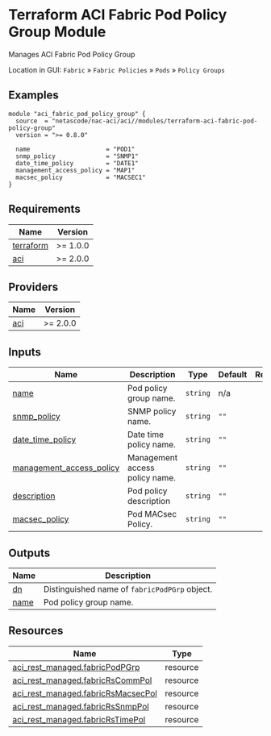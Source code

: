<!-- BEGIN_TF_DOCS -->
# Terraform ACI Fabric Pod Policy Group Module

Manages ACI Fabric Pod Policy Group

Location in GUI:
`Fabric` » `Fabric Policies` » `Pods` » `Policy Groups`

## Examples

```hcl
module "aci_fabric_pod_policy_group" {
  source  = "netascode/nac-aci/aci//modules/terraform-aci-fabric-pod-policy-group"
  version = ">= 0.8.0"

  name                     = "POD1"
  snmp_policy              = "SNMP1"
  date_time_policy         = "DATE1"
  management_access_policy = "MAP1"
  macsec_policy            = "MACSEC1"
}
```

## Requirements

| Name | Version |
|------|---------|
| <a name="requirement_terraform"></a> [terraform](#requirement\_terraform) | >= 1.0.0 |
| <a name="requirement_aci"></a> [aci](#requirement\_aci) | >= 2.0.0 |

## Providers

| Name | Version |
|------|---------|
| <a name="provider_aci"></a> [aci](#provider\_aci) | >= 2.0.0 |

## Inputs

| Name | Description | Type | Default | Required |
|------|-------------|------|---------|:--------:|
| <a name="input_name"></a> [name](#input\_name) | Pod policy group name. | `string` | n/a | yes |
| <a name="input_snmp_policy"></a> [snmp\_policy](#input\_snmp\_policy) | SNMP policy name. | `string` | `""` | no |
| <a name="input_date_time_policy"></a> [date\_time\_policy](#input\_date\_time\_policy) | Date time policy name. | `string` | `""` | no |
| <a name="input_management_access_policy"></a> [management\_access\_policy](#input\_management\_access\_policy) | Management access policy name. | `string` | `""` | no |
| <a name="input_description"></a> [description](#input\_description) | Pod policy description | `string` | `""` | no |
| <a name="input_macsec_policy"></a> [macsec\_policy](#input\_macsec\_policy) | Pod MACsec Policy. | `string` | `""` | no |

## Outputs

| Name | Description |
|------|-------------|
| <a name="output_dn"></a> [dn](#output\_dn) | Distinguished name of `fabricPodPGrp` object. |
| <a name="output_name"></a> [name](#output\_name) | Pod policy group name. |

## Resources

| Name | Type |
|------|------|
| [aci_rest_managed.fabricPodPGrp](https://registry.terraform.io/providers/CiscoDevNet/aci/latest/docs/resources/rest_managed) | resource |
| [aci_rest_managed.fabricRsCommPol](https://registry.terraform.io/providers/CiscoDevNet/aci/latest/docs/resources/rest_managed) | resource |
| [aci_rest_managed.fabricRsMacsecPol](https://registry.terraform.io/providers/CiscoDevNet/aci/latest/docs/resources/rest_managed) | resource |
| [aci_rest_managed.fabricRsSnmpPol](https://registry.terraform.io/providers/CiscoDevNet/aci/latest/docs/resources/rest_managed) | resource |
| [aci_rest_managed.fabricRsTimePol](https://registry.terraform.io/providers/CiscoDevNet/aci/latest/docs/resources/rest_managed) | resource |
<!-- END_TF_DOCS -->
